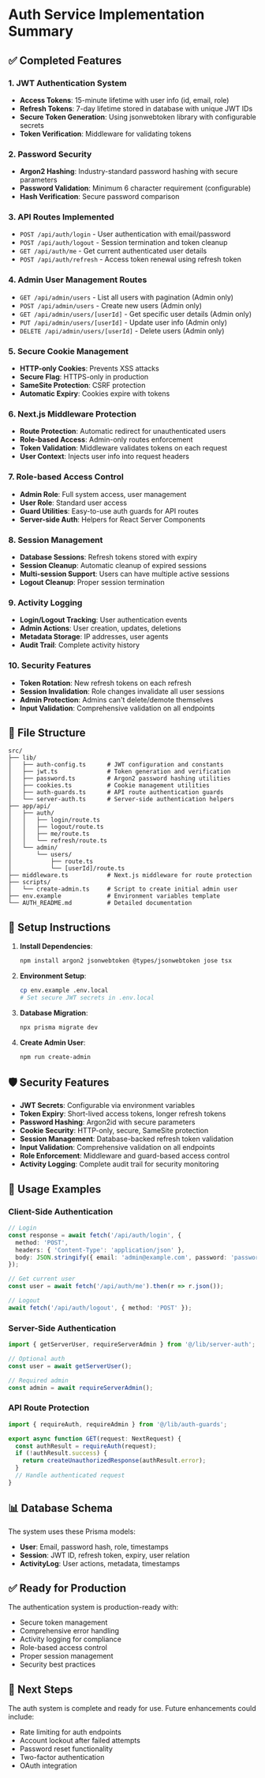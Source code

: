 # Auth Service Implementation Summary

## ✅ Completed Features

### 1. JWT Authentication System
- **Access Tokens**: 15-minute lifetime with user info (id, email, role)
- **Refresh Tokens**: 7-day lifetime stored in database with unique JWT IDs
- **Secure Token Generation**: Using jsonwebtoken library with configurable secrets
- **Token Verification**: Middleware for validating tokens

### 2. Password Security
- **Argon2 Hashing**: Industry-standard password hashing with secure parameters
- **Password Validation**: Minimum 6 character requirement (configurable)
- **Hash Verification**: Secure password comparison

### 3. API Routes Implemented
- `POST /api/auth/login` - User authentication with email/password
- `POST /api/auth/logout` - Session termination and token cleanup
- `GET /api/auth/me` - Get current authenticated user details
- `POST /api/auth/refresh` - Access token renewal using refresh token

### 4. Admin User Management Routes
- `GET /api/admin/users` - List all users with pagination (Admin only)
- `POST /api/admin/users` - Create new users (Admin only)
- `GET /api/admin/users/[userId]` - Get specific user details (Admin only)
- `PUT /api/admin/users/[userId]` - Update user info (Admin only)
- `DELETE /api/admin/users/[userId]` - Delete users (Admin only)

### 5. Secure Cookie Management
- **HTTP-only Cookies**: Prevents XSS attacks
- **Secure Flag**: HTTPS-only in production
- **SameSite Protection**: CSRF protection
- **Automatic Expiry**: Cookies expire with tokens

### 6. Next.js Middleware Protection
- **Route Protection**: Automatic redirect for unauthenticated users
- **Role-based Access**: Admin-only routes enforcement
- **Token Validation**: Middleware validates tokens on each request
- **User Context**: Injects user info into request headers

### 7. Role-based Access Control
- **Admin Role**: Full system access, user management
- **User Role**: Standard user access
- **Guard Utilities**: Easy-to-use auth guards for API routes
- **Server-side Auth**: Helpers for React Server Components

### 8. Session Management
- **Database Sessions**: Refresh tokens stored with expiry
- **Session Cleanup**: Automatic cleanup of expired sessions
- **Multi-session Support**: Users can have multiple active sessions
- **Logout Cleanup**: Proper session termination

### 9. Activity Logging
- **Login/Logout Tracking**: User authentication events
- **Admin Actions**: User creation, updates, deletions
- **Metadata Storage**: IP addresses, user agents
- **Audit Trail**: Complete activity history

### 10. Security Features
- **Token Rotation**: New refresh tokens on each refresh
- **Session Invalidation**: Role changes invalidate all user sessions
- **Admin Protection**: Admins can't delete/demote themselves
- **Input Validation**: Comprehensive validation on all endpoints

## 📁 File Structure

```
src/
├── lib/
│   ├── auth-config.ts      # JWT configuration and constants
│   ├── jwt.ts              # Token generation and verification
│   ├── password.ts         # Argon2 password hashing utilities
│   ├── cookies.ts          # Cookie management utilities
│   ├── auth-guards.ts      # API route authentication guards
│   └── server-auth.ts      # Server-side authentication helpers
├── app/api/
│   ├── auth/
│   │   ├── login/route.ts
│   │   ├── logout/route.ts
│   │   ├── me/route.ts
│   │   └── refresh/route.ts
│   └── admin/
│       └── users/
│           ├── route.ts
│           └── [userId]/route.ts
├── middleware.ts           # Next.js middleware for route protection
├── scripts/
│   └── create-admin.ts     # Script to create initial admin user
├── env.example             # Environment variables template
└── AUTH_README.md          # Detailed documentation
```

## 🔧 Setup Instructions

1. **Install Dependencies**:
   ```bash
   npm install argon2 jsonwebtoken @types/jsonwebtoken jose tsx
   ```

2. **Environment Setup**:
   ```bash
   cp env.example .env.local
   # Set secure JWT secrets in .env.local
   ```

3. **Database Migration**:
   ```bash
   npx prisma migrate dev
   ```

4. **Create Admin User**:
   ```bash
   npm run create-admin
   ```

## 🛡️ Security Features

- **JWT Secrets**: Configurable via environment variables
- **Token Expiry**: Short-lived access tokens, longer refresh tokens
- **Password Hashing**: Argon2id with secure parameters
- **Cookie Security**: HTTP-only, secure, SameSite protection
- **Session Management**: Database-backed refresh token validation
- **Input Validation**: Comprehensive validation on all endpoints
- **Role Enforcement**: Middleware and guard-based access control
- **Activity Logging**: Complete audit trail for security monitoring

## 🚀 Usage Examples

### Client-Side Authentication
```typescript
// Login
const response = await fetch('/api/auth/login', {
  method: 'POST',
  headers: { 'Content-Type': 'application/json' },
  body: JSON.stringify({ email: 'admin@example.com', password: 'password' }),
});

// Get current user
const user = await fetch('/api/auth/me').then(r => r.json());

// Logout
await fetch('/api/auth/logout', { method: 'POST' });
```

### Server-Side Authentication
```typescript
import { getServerUser, requireServerAdmin } from '@/lib/server-auth';

// Optional auth
const user = await getServerUser();

// Required admin
const admin = await requireServerAdmin();
```

### API Route Protection
```typescript
import { requireAuth, requireAdmin } from '@/lib/auth-guards';

export async function GET(request: NextRequest) {
  const authResult = requireAuth(request);
  if (!authResult.success) {
    return createUnauthorizedResponse(authResult.error);
  }
  // Handle authenticated request
}
```

## 📊 Database Schema

The system uses these Prisma models:
- **User**: Email, password hash, role, timestamps
- **Session**: JWT ID, refresh token, expiry, user relation
- **ActivityLog**: User actions, metadata, timestamps

## ✅ Ready for Production

The authentication system is production-ready with:
- Secure token management
- Comprehensive error handling
- Activity logging for compliance
- Role-based access control
- Proper session management
- Security best practices

## 🔄 Next Steps

The auth system is complete and ready for use. Future enhancements could include:
- Rate limiting for auth endpoints
- Account lockout after failed attempts
- Password reset functionality
- Two-factor authentication
- OAuth integration
